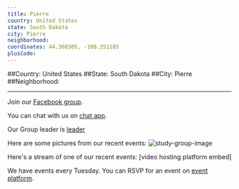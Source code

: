 ```yaml
---
title: Pierre
country: United States
state: South Dakota
city: Pierre
neighborhood: 
coordinates: 44.368305, -100.351185
plusCode:
---
```


##Country: United States
##State: South Dakota
##City: Pierre
##Neighborhood: 
*****
Join our [Facebook group](https://www.facebook.com/groups/free.code.camp.pierre.sd).

You can chat with us on [chat app]().

Our Group leader is [leader]()

Here are some pictures from our recent events:
![study-group-image]()

Here's a stream of one of our recent events:
[video hosting platform embed]

We have events every Tuesday. You can RSVP for an event on [event platform]().
